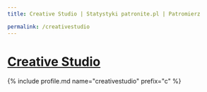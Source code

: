 ```yaml
---
title: Creative Studio | Statystyki patronite.pl | Patromierz

permalink: /creativestudio
---
```


# [Creative Studio](https://patronite.pl/creativestudio)

{% include profile.md name="creativestudio" prefix="c" %}
